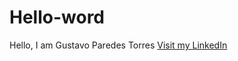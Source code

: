 # Hello-word
Hello, I am Gustavo Paredes Torres
[Visit my LinkedIn](www.linkedin.com/in/gustavo-paredes-torres-8044b81a2)
